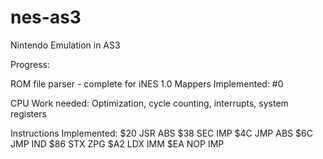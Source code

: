 nes-as3
=======

Nintendo Emulation in AS3


Progress:

ROM file parser - complete for iNES 1.0
Mappers Implemented: #0

CPU
Work needed: Optimization, cycle counting, interrupts, system registers

Instructions Implemented:
$20  JSR  ABS
$38  SEC IMP
$4C	JMP ABS
$6C  JMP IND
$86  STX ZPG
$A2  LDX IMM
$EA  NOP IMP